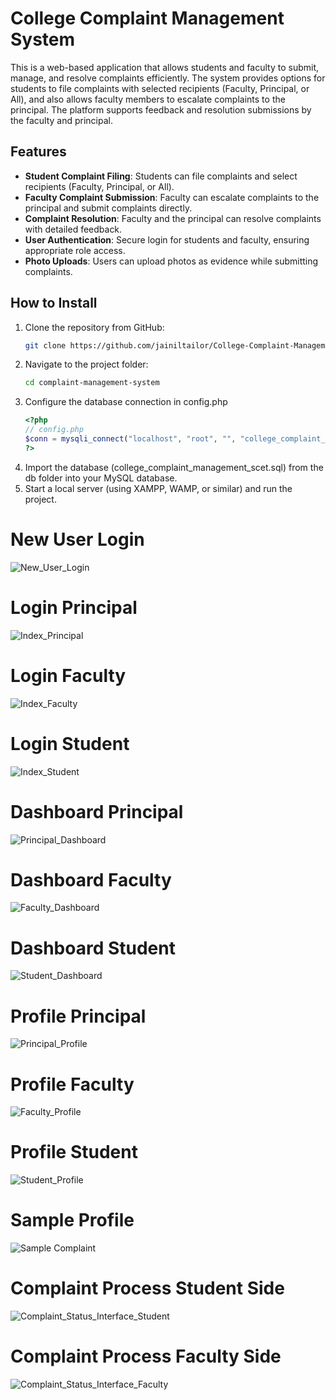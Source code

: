 # College Complaint Management System

This is a web-based application that allows students and faculty to submit, manage, and resolve complaints efficiently. The system provides options for students to file complaints with selected recipients (Faculty, Principal, or All), and also allows faculty members to escalate complaints to the principal. The platform supports feedback and resolution submissions by the faculty and principal.

## Features

- **Student Complaint Filing**: Students can file complaints and select recipients (Faculty, Principal, or All).
- **Faculty Complaint Submission**: Faculty can escalate complaints to the principal and submit complaints directly.
- **Complaint Resolution**: Faculty and the principal can resolve complaints with detailed feedback.
- **User Authentication**: Secure login for students and faculty, ensuring appropriate role access.
- **Photo Uploads**: Users can upload photos as evidence while submitting complaints.

## How to Install

1. Clone the repository from GitHub:
   ```bash
   git clone https://github.com/jainiltailor/College-Complaint-Management-System.git
2. Navigate to the project folder:
   ```bash
   cd complaint-management-system
3. Configure the database connection in config.php
    ```php
    <?php
    // config.php
    $conn = mysqli_connect("localhost", "root", "", "college_complaint_management_scet");
    ?>
4. Import the database (college_complaint_management_scet.sql) from the db folder into your MySQL database.
5. Start a local server (using XAMPP, WAMP, or similar) and run the project.

# New User Login
![New_User_Login](https://github.com/user-attachments/assets/6bc34a9f-565e-426c-bc38-5f02ab3a2f97)

# Login Principal
![Index_Principal](https://github.com/user-attachments/assets/43dce9f3-cff0-4dd0-a2e5-0ef93bb43194)

# Login Faculty
![Index_Faculty](https://github.com/user-attachments/assets/fa853240-5baf-40b3-9cb7-67aa185eaa46)

# Login Student
![Index_Student](https://github.com/user-attachments/assets/d033b19b-3a41-4f8c-a582-63cd205a80bd)

# Dashboard Principal
![Principal_Dashboard](https://github.com/user-attachments/assets/98c72a9f-3d87-42fc-ba33-b35570ba25b8)

# Dashboard Faculty
![Faculty_Dashboard](https://github.com/user-attachments/assets/0408dfc0-14be-4cb4-bd88-29f57dc45aa3)

# Dashboard Student
![Student_Dashboard](https://github.com/user-attachments/assets/774ef635-811d-4607-bb6b-93c505069c0a)

# Profile Principal
![Principal_Profile](https://github.com/user-attachments/assets/cf27db01-9756-4aea-b2da-c3e990b575aa)

# Profile Faculty
![Faculty_Profile](https://github.com/user-attachments/assets/0e0f133b-de2f-4805-90ee-65375f4f65cb)

# Profile Student
![Student_Profile](https://github.com/user-attachments/assets/94bfc87c-7b9e-49a7-91f3-d84f93917273)

# Sample Profile
![Sample Complaint](https://github.com/user-attachments/assets/cc5ab1bc-1344-40db-934d-be026f70803f)

# Complaint Process Student Side
![Complaint_Status_Interface_Student](https://github.com/user-attachments/assets/c601a31f-3d13-4358-9227-9d9bd4b7c0f7)

# Complaint Process Faculty Side
![Complaint_Status_Interface_Faculty](https://github.com/user-attachments/assets/8642f879-6e75-4444-9f28-663fa99f1a8e)

